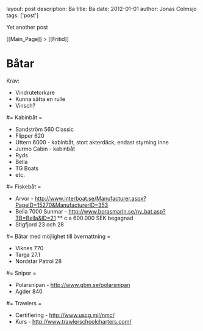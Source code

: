 layout: post
description: Ba
title: Ba
date: 2012-01-01
author: Jonas Colmsjo
tags: ['post']

Yet another post





[[Main_Page]] > [[Fritid]]


# Båtar 


Krav:
* Vindrutetorkare
* Kunna sätta en rulle
* Vinsch?


#= Kabinbåt =

* Sandström 560 Classic
* Flipper 620
* Uttern 6000 - kabinbåt, stort akterdäck, endast styrning inne
* Jurmo Cabin - kabinbåt
* Ryds
* Bella
* TG Boats
* etc.


#= Fiskebåt =

* Arvor - http://www.interboat.se/Manufacturer.aspx?PageID=15270&ManufacturerID=353
* Bella 7000 Sunmar - http://www.borasmarin.se/ny_bat.asp?TB=Bella&ID=21
** c:a 600.000 SEK begagnad
* Stigfjord 23 och 28


#= Båtar med möjlighet till övernattning =

* Viknes 770
* Targa 27.1
* Nordstar Patrol 28


#= Snipor =

* Polarsnipan - http://www.gbm.se/polarsnipan
* Agder 840


#= Trawlers =

* Certifiering - http://www.uscg.mil/nmc/
* Kurs - http://www.trawlerschoolcharters.com/



